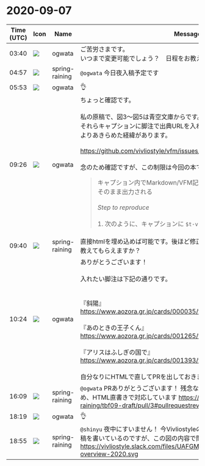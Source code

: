 # 2020-09-07

|Time (UTC)|Icon|Name|Message|
|---|---|---|---|
|03:40|![](https://avatars.slack-edge.com/2019-11-22/845042642576_070441337abaca9fb7b3_72.png)|ogwata|ご苦労さまです。<br>いつまで変更可能でしょう？　日程をお教えいただければ。|
|04:57|![](https://secure.gravatar.com/avatar/1ac180f0868137292905c311b5fff781.jpg?s=72&d=https%3A%2F%2Fa.slack-edge.com%2Fdf10d%2Fimg%2Favatars%2Fava_0021-72.png)|spring-raining|`@ogwata` 今日夜入稿予定です|
|05:53|![](https://avatars.slack-edge.com/2019-11-22/845042642576_070441337abaca9fb7b3_72.png)|ogwata|👌|
|09:26|![](https://avatars.slack-edge.com/2019-11-22/845042642576_070441337abaca9fb7b3_72.png)|ogwata|ちょっと確認です。<br><br>私の原稿で、図3〜図5は青空文庫からです。本来はWebでそうしたように、それらキャプションに脚注で出典URLを入れたいところですが、以下の制限によりあきらめた経緯があります。<br><br><https://github.com/vivliostyle/vfm/issues/35><br><br>念のため確認ですが、この制限は今回の本でも同様ですね？<br><blockquote>キャプション内でMarkdown/VFM記法を使うと、指定したテキストがそのまま出力される<br><br>*Step to reproduce*<br><br>1. 次のように、キャプションに `$t-v(t)$` や `{Ruby|るび}` などを含むテキストを指定する<br><br><pre>![$t-v(t)$ のグラフ](t-v.png)<br></pre><br><br>*Actual output*<br><br><https://user-images.githubusercontent.com/7820884/89175409-af524e80-d5c2-11ea-8829-b2b8f2c414c6.png|image><br><br><pre>&lt;figure&gt;<br>  &lt;img src="image/t-v.png" alt="$t-v(t)$ のグラフ"&gt;<br>  &lt;figcaption&gt;$t-v(t)$ のグラフ&lt;/figcaption&gt;<br>&lt;/figure&gt;</pre><br><br>*Expected behavior*<br><br>キャプションのテキストもVFMで変換されてほしい</blockquote>|
|09:40|![](https://secure.gravatar.com/avatar/1ac180f0868137292905c311b5fff781.jpg?s=72&d=https%3A%2F%2Fa.slack-edge.com%2Fdf10d%2Fimg%2Favatars%2Fava_0021-72.png)|spring-raining|直接htmlを埋め込めば可能です。後ほど修正しますので、脚注の詳細について教えてもらえますか？|
|10:24|![](https://avatars.slack-edge.com/2019-11-22/845042642576_070441337abaca9fb7b3_72.png)|ogwata|ありがとうございます！<br><br>入れたい脚注は下記の通りです。<br><br><br>『斜陽』<br><https://www.aozora.gr.jp/cards/000035/files/1565_8559.html><br><br>『あのときの王子くん』<br><https://www.aozora.gr.jp/cards/001265/files/46817_24670.html><br><br>『アリスはふしぎの国で』<br><https://www.aozora.gr.jp/cards/001393/files/57320_57183.html><br><br>自分なりにHTMLで直してPRを出しておきました。レビューをお願いします。|
|16:09|![](https://secure.gravatar.com/avatar/1ac180f0868137292905c311b5fff781.jpg?s=72&d=https%3A%2F%2Fa.slack-edge.com%2Fdf10d%2Fimg%2Favatars%2Fava_0021-72.png)|spring-raining|`@ogwata` PRありがとうございます！ 残念ながらうまくパースされなかったため、HTML直書きで対応しています <https://github.com/spring-raining/tbf09-draft/pull/3#pullrequestreview-483646539>|
|18:19|![](https://avatars.slack-edge.com/2019-11-22/845042642576_070441337abaca9fb7b3_72.png)|ogwata|👌|
|18:55|![](https://secure.gravatar.com/avatar/1ac180f0868137292905c311b5fff781.jpg?s=72&d=https%3A%2F%2Fa.slack-edge.com%2Fdf10d%2Fimg%2Favatars%2Fava_0021-72.png)|spring-raining|`@shinyu` 夜中にすいません！ 今Vivliostyleの各パッケージを整理するための原稿を書いているのですが、この図の内容で問題ないでしょうか？<br>https://vivliostyle.slack.com/files/UAFGMSJJK/F01A862C6SF/vivliostyle-overview-2020.svg|
